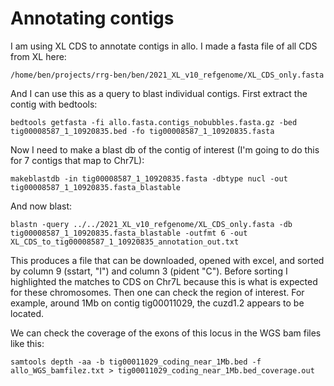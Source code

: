 # Annotating contigs

I am using XL CDS to annotate contigs in allo. I made a fasta file of all CDS from XL here:
```
/home/ben/projects/rrg-ben/ben/2021_XL_v10_refgenome/XL_CDS_only.fasta
```

And I can use this as a query to blast individual contigs. First extract the contig with bedtools:
```
bedtools getfasta -fi allo.fasta.contigs_nobubbles.fasta.gz -bed tig00008587_1_10920835.bed -fo tig00008587_1_10920835.fasta
```

Now I need to make a blast db of the contig of interest (I'm going to do this for 7 contigs that map to Chr7L):
```
makeblastdb -in tig00008587_1_10920835.fasta -dbtype nucl -out tig00008587_1_10920835.fasta_blastable
```

And now blast:
```
blastn -query ../../2021_XL_v10_refgenome/XL_CDS_only.fasta -db tig00008587_1_10920835.fasta_blastable -outfmt 6 -out XL_CDS_to_tig00008587_1_10920835_annotation_out.txt
```

This produces a file that can be downloaded, opened with excel, and sorted by column 9 (sstart, "I") and column 3 (pident "C"). Before sorting I highlighted the matches to CDS on Chr7L because this is what is expected for these chromosomes. Then one can check the region of interest. For example, around 1Mb on contig tig00011029, the cuzd1.2 appears to be located. 

We can check the coverage of the exons of this locus in the WGS bam files like this:

```
samtools depth -aa -b tig00011029_coding_near_1Mb.bed -f allo_WGS_bamfilez.txt > tig00011029_coding_near_1Mb.bed_coverage.out
```
